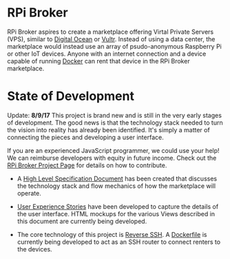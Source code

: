 # RPi Broker
RPi Broker aspires to create a marketplace offering Virtal Private Servers (VPS), similar to 
[Digital Ocean](http://digitalocean.com) or [Vultr](http://vultr.com). Instead of using a data center,
the marketplace would instead use an array of psudo-anonymous Raspberry Pi or other IoT devices. Anyone
with an internet connection and a device capable of running [Docker](https://www.docker.com/) can rent
that device in the RPi Broker marketplace.


# State of Development
Update: **8/9/17**
This project is brand new and is still in the very early stages of development. The good news is that the technology
stack needed to turn the vision into reality has already been identified. It's simply a matter of connecting the pieces
and developing a user interface.

If you are an experienced JavaScript programmer, we could use your help! 
We can reimburse developers with equity in future income.
Check out the [RPi Broker Project Page](http://rpiovn.org/project/rpi-broker)
for details on how to contribute.

* A [High Level Specification Document](specifications/SPECIFICATION.md) has been created that discusses the
technology stack and flow mechanics of how the marketplace will operate. 

* [User Experience Stories](specifications/user-experience-and-view-descriptions.md) have been developed to
capture the details of the user interface. HTML mockups for the various Views described in this document
are currently being developed.

* The core technology of this project is [Reverse SSH](https://blog.devolutions.net/2017/03/what-is-reverse-ssh-port-forwarding.html). 
A [Dockerfile](server/sshd-container/Dockerfile) 
is currently being developed to act as an SSH router to connect renters to the devices.